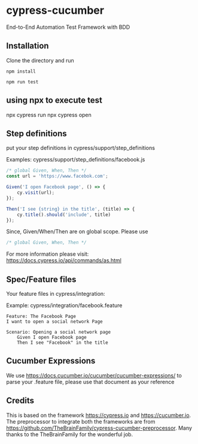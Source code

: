 # cypress-cucumber
End-to-End Automation Test Framework with BDD

## Installation
Clone the directory and run
```shell
npm install
```
```shell
npm run test
```

## using npx to execute test
npx cypress run
npx cypress open


## Step definitions

put your step definitions in cypress/support/step_definitions

Examples:
cypress/support/step_definitions/facebook.js
```javascript
/* global Given, When, Then */
const url = 'https://www.facebok.com';

Given('I open Facebook page', () => {
    cy.visit(url);
});

Then('I see {string} in the title', (title) => {
    cy.title().should('include', title)
});
```

Since, Given/When/Then are on global scope. Please use 
```javascript
/* global Given, When, Then */
```

For more information please visit: https://docs.cypress.io/api/commands/as.html

## Spec/Feature files
Your feature files in cypress/integration:

Example: cypress/integration/facebook.feature
```gherkin
Feature: The Facebook Page
I want to open a social network Page

Scenario: Opening a social network page
    Given I open Facebook page
    Then I see "Facebook" in the title
```
## Cucumber Expressions

We use https://docs.cucumber.io/cucumber/cucumber-expressions/ to parse your .feature file, please use that document as your reference

## Credits

This is based on the framework https://cypress.io and https://cucumber.io. The preprocessor to integrate both the frameworks are from https://github.com/TheBrainFamily/cypress-cucumber-preprocessor. Many thanks to the TheBrainFamily for the wonderful job.
